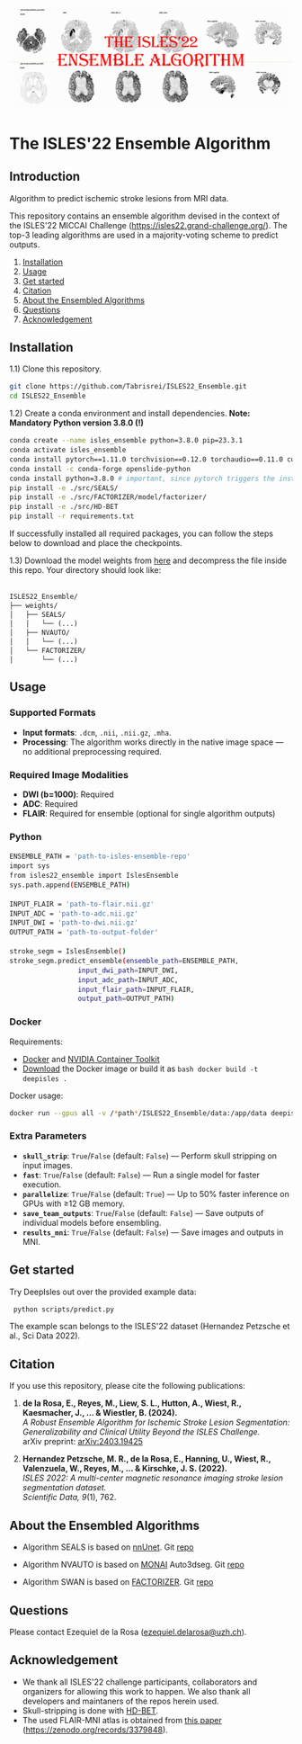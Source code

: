 ![alt text](https://github.com/Tabrisrei/ISLES22_Ensemble/blob/master/ensemble-logo.png)

# The ISLES'22 Ensemble Algorithm 
## Introduction
Algorithm to predict ischemic stroke lesions from MRI data.

This repository contains an ensemble algorithm devised in the context of the ISLES'22 MICCAI Challenge (https://isles22.grand-challenge.org/).
The top-3 leading algorithms are used in a majority-voting scheme to predict outputs.

1. [Installation](#installation)
2. [Usage](#usage)
3. [Get started](#get-started)
4. [Citation](#citation)
5. [About the Ensembled Algorithms](#about-the-ensembled-algorithms)
6. [Questions](#questions)
7. [Acknowledgement](#acknowledgement)


## Installation
1.1) Clone this repository.

```bash
git clone https://github.com/Tabrisrei/ISLES22_Ensemble.git
cd ISLES22_Ensemble
```

1.2) Create a conda environment and install dependencies. 
**Note: Mandatory Python version 3.8.0 (!)**

```bash
conda create --name isles_ensemble python=3.8.0 pip=23.3.1
conda activate isles_ensemble
conda install pytorch==1.11.0 torchvision==0.12.0 torchaudio==0.11.0 cudatoolkit=11.3 -c pytorch
conda install -c conda-forge openslide-python
conda install python=3.8.0 # important, since pytorch triggers the installation of later python versions
pip install -e ./src/SEALS/
pip install -e ./src/FACTORIZER/model/factorizer/
pip install -e ./src/HD-BET
pip install -r requirements.txt

```

If successfully installed all required packages, you can follow  the steps below to download and place the checkpoints.

1.3) Download the model weights from [here](https://zenodo.org/records/14026715) and decompress the file inside this repo.
Your directory should look like:
```

ISLES22_Ensemble/
├── weights/
│   ├── SEALS/
│   │   └── (...)
│   ├── NVAUTO/
│   │   └── (...)
│   └── FACTORIZER/
│       └── (...)
```


## Usage
### Supported Formats
- **Input formats**:  `.dcm`, `.nii`, `.nii.gz`, `.mha`.
- **Processing**: The algorithm works directly in the native image space — no additional preprocessing required.

### Required Image Modalities
- **DWI (b=1000)**: Required
- **ADC**: Required
- **FLAIR**: Required for ensemble (optional for single algorithm outputs)


### Python

```bash
ENSEMBLE_PATH = 'path-to-isles-ensemble-repo' 
import sys
from isles22_ensemble import IslesEnsemble
sys.path.append(ENSEMBLE_PATH)

INPUT_FLAIR = 'path-to-flair.nii.gz'
INPUT_ADC = 'path-to-adc.nii.gz'
INPUT_DWI = 'path-to-dwi.nii.gz'
OUTPUT_PATH = 'path-to-output-folder'

stroke_segm = IslesEnsemble()
stroke_segm.predict_ensemble(ensemble_path=ENSEMBLE_PATH,
                 input_dwi_path=INPUT_DWI,
                 input_adc_path=INPUT_ADC,
                 input_flair_path=INPUT_FLAIR,
                 output_path=OUTPUT_PATH)
```

### Docker

Requirements: 
- [Docker](https://docs.docker.com/engine/install/) and [NVIDIA Container Toolkit](https://docs.nvidia.com/datacenter/cloud-native/container-toolkit/latest/install-guide.html)
- [Download](https://hub.docker.com/repository/docker/isleschallenge/deepisles/general) the Docker image or build it as  ```bash docker build -t deepisles .```

Docker usage: 
```bash
docker run --gpus all -v /*path*/ISLES22_Ensemble/data:/app/data deepisles --dwi_file_name sub-strokecase0001_ses-0001_dwi.nii.gz --adc_file_name sub-strokecase0001_ses-0001_adc.nii.gz --flair_file_name sub-strokecase0001_ses-0001_flair.nii.gz
```

### Extra Parameters

- **`skull_strip`**: `True`/`False` (default: `False`) — Perform skull stripping on input images.
- **`fast`**: `True`/`False` (default: `False`) — Run a single model for faster execution.
- **`parallelize`**: `True`/`False` (default: `True`) — Up to 50% faster inference on GPUs with ≥12 GB memory.
- **`save_team_outputs`**: `True`/`False` (default: `False`) — Save outputs of individual models before ensembling.
- **`results_mni`**: `True`/`False` (default: `False`) — Save images and outputs in MNI.



## Get started 
Try DeepIsles out over the provided example data:
```bash
 python scripts/predict.py
```

The example scan belongs to the ISLES'22 dataset (Hernandez Petzsche et al., Sci Data 2022).

## Citation
If you use this repository, please cite the following publications:

1. **de la Rosa, E., Reyes, M., Liew, S. L., Hutton, A., Wiest, R., Kaesmacher, J., ... & Wiestler, B. (2024).**  
   *A Robust Ensemble Algorithm for Ischemic Stroke Lesion Segmentation: Generalizability and Clinical Utility Beyond the ISLES Challenge.*  
   arXiv preprint: [arXiv:2403.19425](https://arxiv.org/abs/2403.19425)

2. **Hernandez Petzsche, M. R., de la Rosa, E., Hanning, U., Wiest, R., Valenzuela, W., Reyes, M., ... & Kirschke, J. S. (2022).**  
   *ISLES 2022: A multi-center magnetic resonance imaging stroke lesion segmentation dataset.*  
   *Scientific Data, 9*(1), 762.



## About the Ensembled Algorithms 
* Algorithm SEALS is based on [nnUnet](https://github.com/MIC-DKFZ/nnUNet). Git [repo](https://github.com/Tabrisrei/ISLES22_SEALS) 

* Algorithm NVAUTO is based on [MONAI](https://github.com/Project-MONAI/MONAI) Auto3dseg. Git [repo](https://github.com/mahfuzmohammad/isles22)

* Algorithm SWAN is based on [FACTORIZER](https://github.com/pashtari/factorizer). Git [repo](https://github.com/pashtari/factorizer-isles22)


## Questions
Please contact Ezequiel de la Rosa (ezequiel.delarosa@uzh.ch).

## Acknowledgement
- We thank all ISLES'22 challenge participants, collaborators and organizers for allowing this work to happen. We also thank all developers and maintaners of the repos herein used. 
- Skull-stripping is done with [HD-BET](https://github.com/MIC-DKFZ/HD-BET).
- The used FLAIR-MNI atlas is obtained from [this paper](https://www.frontiersin.org/journals/neurology/articles/10.3389/fneur.2019.00208/full) (https://zenodo.org/records/3379848). 
